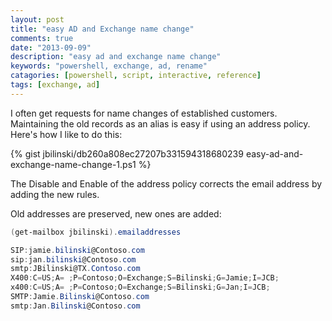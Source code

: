 ```yaml
---
layout: post
title: "easy AD and Exchange name change"
comments: true
date: "2013-09-09"
description: "easy ad and exchange name change"
keywords: "powershell, exchange, ad, rename"
catagories: [powershell, script, interactive, reference]
tags: [exchange, ad]
---
```

I often get requests for name changes of established customers. Maintaining the old records as an alias is easy if using an address policy. Here's how I like to do this:

{% gist jbilinski/db260a808ec27207b331594318680239 easy-ad-and-exchange-name-change-1.ps1 %}

The Disable and Enable of the address policy corrects the email address by adding the new rules.

Old addresses are preserved, new ones are added:
```powershell
(get-mailbox jbilinski).emailaddresses

SIP:jamie.bilinski@Contoso.com
sip:jan.bilinski@Contoso.com
smtp:JBilinski@TX.Contoso.com
X400:C=US;A= ;P=Contoso;O=Exchange;S=Bilinski;G=Jamie;I=JCB;
x400:C=US;A= ;P=Contoso;O=Exchange;S=Bilinski;G=Jan;I=JCB;
SMTP:Jamie.Bilinski@Contoso.com
smtp:Jan.Bilinski@Contoso.com
```
